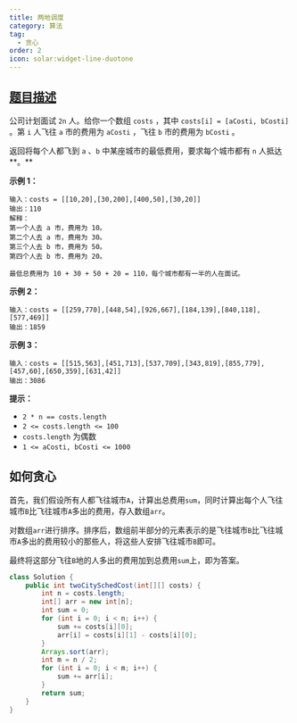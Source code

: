 ```yaml
---
title: 两地调度
category: 算法
tag:
  - 贪心
order: 2
icon: solar:widget-line-duotone
---
```


## [题目描述](https://leetcode.cn/problems/two-city-scheduling/)

公司计划面试 `2n` 人。给你一个数组 `costs` ，其中 `costs[i] = [aCosti, bCosti]` 。第 `i` 人飞往 `a` 市的费用为 `aCosti` ，飞往 `b` 市的费用为 `bCosti` 。

返回将每个人都飞到 `a` 、`b` 中某座城市的最低费用，要求每个城市都有 `n` 人抵达**。**

**示例 1：**

```
输入：costs = [[10,20],[30,200],[400,50],[30,20]]
输出：110
解释：
第一个人去 a 市，费用为 10。
第二个人去 a 市，费用为 30。
第三个人去 b 市，费用为 50。
第四个人去 b 市，费用为 20。

最低总费用为 10 + 30 + 50 + 20 = 110，每个城市都有一半的人在面试。
```

**示例 2：**

```
输入：costs = [[259,770],[448,54],[926,667],[184,139],[840,118],[577,469]]
输出：1859
```

**示例 3：**

```
输入：costs = [[515,563],[451,713],[537,709],[343,819],[855,779],[457,60],[650,359],[631,42]]
输出：3086
```

**提示：**

- `2 * n == costs.length`
- `2 <= costs.length <= 100`
- `costs.length` 为偶数
- `1 <= aCosti, bCosti <= 1000`

## 如何贪心

首先，我们假设所有人都飞往城市`A`，计算出总费用`sum`，同时计算出每个人飞往城市`B`比飞往城市`A`多出的费用，存入数组`arr`。

对数组`arr`进行排序。排序后，数组前半部分的元素表示的是飞往城市`B`比飞往城市`A`多出的费用较小的那些人，将这些人安排飞往城市`B`即可。

最终将这部分飞往`B`地的人多出的费用加到总费用`sum`上，即为答案。

```java
class Solution {
    public int twoCitySchedCost(int[][] costs) {
        int n = costs.length;
        int[] arr = new int[n];
        int sum = 0;
        for (int i = 0; i < n; i++) {
            sum += costs[i][0];
            arr[i] = costs[i][1] - costs[i][0];
        }
        Arrays.sort(arr);
        int m = n / 2;
        for (int i = 0; i < m; i++) {
            sum += arr[i];
        }
        return sum;
    }
}
```

